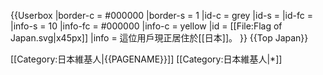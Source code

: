 {{Userbox
  |border-c = #000000
  |border-s = 1
  |id-c     = grey
  |id-s     =
  |id-fc    =
  |info-s   = 10
  |info-fc  = #000000
  |info-c   = yellow
  |id       = [[File:Flag of Japan.svg|x45px]]
  |info     = 這位用戶現正居住於[[日本]]。
}}
{{Top Japan}}

<includeonly>[[Category:日本維基人|{{PAGENAME}}]]</includeonly>
<noinclude>[[Category:日本維基人|*]]</noinclude>